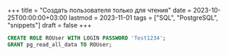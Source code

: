 +++
title = "Создать пользователя только для чтения"
date = 2023-10-25T00:00:00+03:00
lastmod = 2023-11-01
tags = ["SQL", "PostgreSQL", "snippets"]
draft = false
+++

```sql
CREATE ROLE ROUser WITH LOGIN PASSWORD 'Test1234';
GRANT pg_read_all_data TO ROUser;
```
